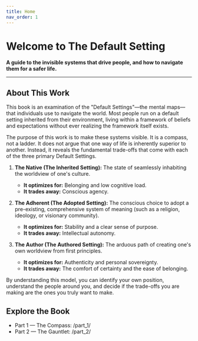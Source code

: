 ```yaml
---
title: Home
nav_order: 1
---
```


# Welcome to The Default Setting

**A guide to the invisible systems that drive people, and how to navigate them for a safer life.**

---

## About This Work

This book is an examination of the "Default Settings"—the mental maps—that individuals use to navigate the world. Most people run on a default setting inherited from their environment, living within a framework of beliefs and expectations without ever realizing the framework itself exists.

The purpose of this work is to make these systems visible. It is a compass, not a ladder. It does not argue that one way of life is inherently superior to another. Instead, it reveals the fundamental trade-offs that come with each of the three primary Default Settings.

1.  **The Native (The Inherited Setting):** The state of seamlessly inhabiting the worldview of one's culture.
    *   **It optimizes for:** Belonging and low cognitive load.
    *   **It trades away:** Conscious agency.

2.  **The Adherent (The Adopted Setting):** The conscious choice to adopt a pre-existing, comprehensive system of meaning (such as a religion, ideology, or visionary community).
    *   **It optimizes for:** Stability and a clear sense of purpose.
    *   **It trades away:** Intellectual autonomy.

3.  **The Author (The Authored Setting):** The arduous path of creating one's own worldview from first principles.
    *   **It optimizes for:** Authenticity and personal sovereignty.
    *   **It trades away:** The comfort of certainty and the ease of belonging.

By understanding this model, you can identify your own position, understand the people around you, and decide if the trade-offs you are making are the ones you truly want to make.

## Explore the Book

- Part 1 — The Compass: /part_1/
- Part 2 — The Gauntlet: /part_2/
